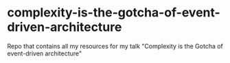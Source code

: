 # complexity-is-the-gotcha-of-event-driven-architecture
Repo that contains all my resources for my talk "Complexity is the Gotcha of event-driven architecture"
